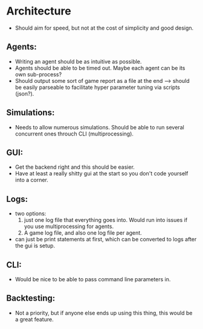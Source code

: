 # Architecture

- Should aim for speed, but not at the cost of simplicity and good design.

## Agents:

- Writing an agent should be as intuitive as possible.
- Agents should be able to be timed out. Maybe each agent can be its own sub-process?
- Should output some sort of game report as a file at the end --> should be easily parseable to facilitate hyper parameter tuning via scripts (json?).

## Simulations:

- Needs to allow numerous simulations. Should be able to run several concurrent ones throuch CLI (multiprocessing).

## GUI:

- Get the backend right and this should be easier.
- Have at least a really shitty gui at the start so you don't code yourself into a corner.

## Logs:

- two options:
  1. just one log file that everything goes into. Would run into issues if you use multiprocessing for agents.
  2. A game log file, and also one log file per agent.
- can just be print statements at first, which can be converted to logs after the gui is setup.

## CLI:

- Would be nice to be able to pass command line parameters in.

## Backtesting:

- Not a priority, but if anyone else ends up using this thing, this would be a great feature.
